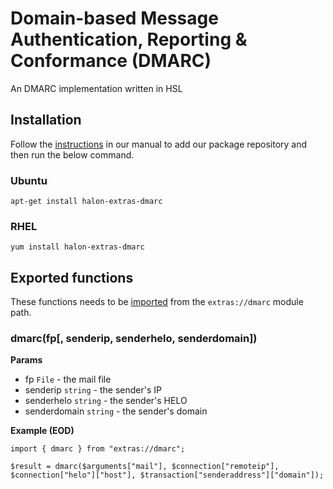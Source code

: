 # Domain-based Message Authentication, Reporting & Conformance (DMARC) 
An DMARC implementation written in HSL

## Installation

Follow the [instructions](https://docs.halon.io/manual/comp_install.html#installation) in our manual to add our package repository and then run the below command.

### Ubuntu

```
apt-get install halon-extras-dmarc
```

### RHEL

```
yum install halon-extras-dmarc
```

## Exported functions

These functions needs to be [imported](https://docs.halon.io/hsl/structures.html#import) from the `extras://dmarc` module path.

### dmarc(fp[, senderip, senderhelo, senderdomain])

**Params**

- fp `File` - the mail file
- senderip `string` - the sender's IP
- senderhelo `string` - the sender's HELO
- senderdomain `string` - the sender's domain

**Example (EOD)**

```
import { dmarc } from "extras://dmarc";

$result = dmarc($arguments["mail"], $connection["remoteip"], $connection["helo"]["host"], $transaction["senderaddress"]["domain"]);
```
